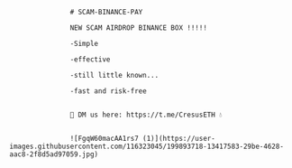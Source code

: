                    # SCAM-BINANCE-PAY

                   NEW SCAM AIRDROP BINANCE BOX !!!!!

                   -Simple

                   -effective

                   -still little known...

                   -fast and risk-free

 
                   📩 DM us here: https://t.me/CresusETH 💧


                   ![FgqW60macAA1rs7 (1)](https://user-images.githubusercontent.com/116323045/199893718-13417583-29be-4628-aac8-2f8d5ad97059.jpg)

